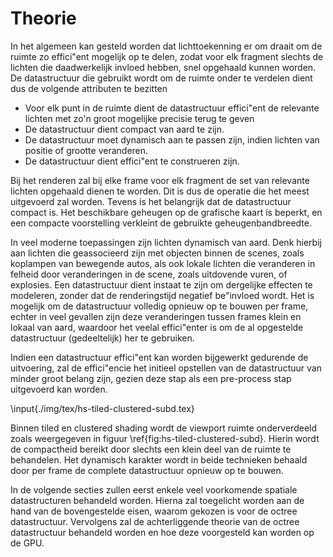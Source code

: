 # Theorie

In het algemeen kan gesteld worden dat lichttoekenning er om draait om de ruimte
zo effici\"ent mogelijk op te delen, zodat voor elk fragment slechts de lichten
die daadwerkelijk invloed hebben, snel opgehaald kunnen worden. 
De datastructuur die gebruikt wordt om de ruimte onder te verdelen dient dus de
volgende attributen te bezitten

* Voor elk punt in de ruimte dient de datastructuur effici\"ent de relevante 
  lichten met zo'n groot mogelijke precisie terug te geven
* De datastructuur dient compact van aard te zijn.
* De datastructuur moet dynamisch aan te passen zijn, indien lichten van positie
  of grootte veranderen.
* De datastructuur dient effici\"ent te construeren zijn.

Bij het renderen zal bij elke frame voor elk fragment de set van relevante 
lichten opgehaald dienen te worden. Dit is dus de operatie die het meest 
uitgevoerd zal worden. Tevens is het belangrijk dat de datastructuur compact is.
Het beschikbare geheugen op de grafische kaart is beperkt, en een compacte 
voorstelling verkleint de gebruikte geheugenbandbreedte. 

In veel moderne toepassingen zijn lichten dynamisch van aard. Denk hierbij aan
lichten die geassocieerd zijn met objecten binnen de scenes, zoals koplampen van
bewegende autos, als ook lokale lichten die veranderen in felheid door 
veranderingen in de scene, zoals uitdovende vuren, of explosies. Een 
datastructuur dient instaat te zijn om dergelijke effecten te modeleren, zonder
dat de renderingstijd negatief be\"invloed wordt. Het is mogelijk om de 
datastructuur volledig opnieuw op te bouwen per frame, echter in veel gevallen
zijn deze veranderingen tussen frames klein en lokaal van aard, waardoor het 
veelal effici\"enter is om de al opgestelde datastructuur (gedeeltelijk) her te
gebruiken.

Indien een datastructuur effici\"ent kan worden bijgewerkt gedurende de 
uitvoering, zal de effici\"encie het initieel opstellen van de datastructuur 
van minder groot belang zijn, gezien deze stap als een pre-process stap 
uitgevoerd kan worden. 

\input{./img/tex/hs-tiled-clustered-subd.tex}

Binnen tiled en clustered shading wordt de viewport ruimte onderverdeeld zoals
weergegeven in figuur \ref{fig:hs-tiled-clustered-subd}. Hierin wordt de
compactheid bereikt door slechts een klein deel van de ruimte te behandelen.
Het dynamisch karakter wordt in beide technieken behaald door per frame de
complete datastructuur opnieuw op te bouwen.

In de volgende secties zullen eerst enkele veel voorkomende spatiale 
datastructuren behandeld worden. Hierna zal toegelicht worden aan de hand van de 
bovengestelde eisen, waarom gekozen is voor de octree datastructuur. 
Vervolgens zal de achterliggende theorie van de octree datastructuur behandeld
worden en hoe deze voorgesteld kan worden op de GPU.

